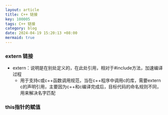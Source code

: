 ```yaml
---
layout: article
title: C++ 链接
key: 100005
tags: C++ 链接
category: blog
date: 2024-04-19 15:20:13 +08:00
mermaid: true
---
```


### extern 链接
 * extern：说明是在别处定义的，在此处引用，相对于#include方法，加速编译过程
   * 用于支持c或c++函数调用规范，当在c++程序中调用c的库，需要extern c的声明引用，主要因为c++和c编译完成后，目标代码的命名规则不同，用来解决名字匹配

### this指针的赋值